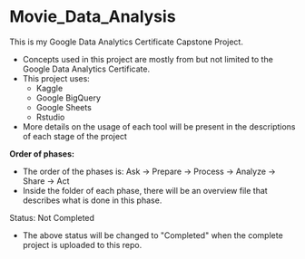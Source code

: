 # Movie_Data_Analysis
This is my Google Data Analytics Certificate Capstone Project.
 - Concepts used in this project are mostly from but not limited to the Google Data Analytics Certificate.
 - This project uses:
    - Kaggle
    - Google BigQuery
    - Google Sheets
    - Rstudio
 - More details on the usage of each tool will be present in the descriptions of each stage of the project

**Order of phases:**
 - The order of the phases is: Ask -> Prepare -> Process -> Analyze -> Share -> Act
 - Inside the folder of each phase, there will be an overview file that describes what is done in this phase.

Status: Not Completed
 - The above status will be changed to "Completed" when the complete project is uploaded to this repo.
